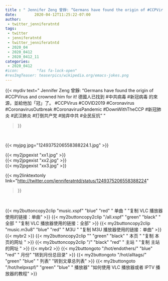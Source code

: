 ```yaml
---
title : " Jennifer Zeng 曾錚: “Germans have found the origin of #CCPVirus and crowned him for it! 德國人已找到 #中共病毒 #新冠病毒 的來源，並給他加「冠」了。&#10;#CCPVirus #COVID2019 #Coronavirus #CoronavirusOutbreak #CoronavirusPandemic &#10;#DownWithTheCCP&#10; #新冠肺炎 #武汉肺炎 #打倒共产党 #抛弃中共 #全民反抗”  "
date:        2020-04-12T11:25:22-07:00
author:
 - twitter_jenniferatntd
tags:
 - twitter
 - jenniferatntd
 - twitter_jenniferatntd
 - 2020_04
 - 2020_0412
 - 2020_0412_11
categories:
 - 2020_0412
#icon:        "fas fa-lock-open"
#resImgTeaser: teaserpics/wikipedia.org/emacs-jokes.png
---
```


{{< mydiv text=" Jennifer Zeng 曾錚: “Germans have found the origin of #CCPVirus and crowned him for it! 德國人已找到 #中共病毒 #新冠病毒 的來源，並給他加「冠」了。&#10;#CCPVirus #COVID2019 #Coronavirus #CoronavirusOutbreak #CoronavirusPandemic &#10;#DownWithTheCCP&#10; #新冠肺炎 #武汉肺炎 #打倒共产党 #抛弃中共 #全民反抗”  "
>}}
<br>


 {{< myjpg jpg="1249375206558388224.1.jpg" >}}<br> 

{{< my2jpgexist "xx1.jpg" >}}<br>
{{< my2jpgexist "xx2.jpg" >}}<br>
{{< my2jpgexist "xx3.jpg" >}}<br>


{{< my2linktextonly link="http://twitter.com/jenniferatntd/status/1249375206558388224"
>}}


<br>

{{< my2buttoncopy2clip "music.xspf"        "blue"   "red"    " 单曲 "  "复制 VLC 播放器使用的链接：单曲" >}} {{< my2buttoncopy2clip "/all.xspf"         "green"  "black"  " 全部 "  "复制 VLC 播放器使用的链接：全部" >}} {{< my2buttoncopy2clip "music.m3u8"        "blue"   "red"    " M3U  "    "复制 M3U 播放器使用的链接：单曲" >}} {{< mybr2 >}} {{< my2buttoncopy2clip ""                  "green"  "black"  " 本页 "    "复制 本页的网址 " >}} {{< my2buttoncopy2clip "/"                 "black"  "red"    " 主站 "    "复制 主站的网址 " >}} {{< mybr2 >}} {{< my2buttongoto      "/hot/endothers/"   "blue"   "red"    " 月份"   "转到月份总目录" >}} {{< my2buttongoto      "/hot/alltags/"     "green"  "blue"   " 列表"   "转到文章总列表" >}} {{< my2buttongoto      "/hot/helpxspf/"    "green"  "blue"   " 播放器" "如何使用 VLC 播放器或者 IPTV 播放器的教程" >}} 
